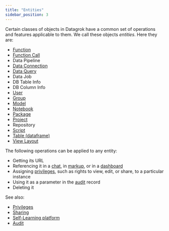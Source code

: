 ```yaml
---
title: "Entities"
sidebar_position: 3
---
```


Certain classes of objects in Datagrok have a common set of operations and features applicable to them. We call these
objects _entities_. Here they are:

* [Function](functions/functions.md)
* [Function Call](functions/function-call.md)
* Data Pipeline
* [Data Connection](../../access/access.md#data-connection)
* [Data Query](../../access/access.md#data-query)
* Data Job
* DB Table Info
* DB Column Info
* [User](../../govern/user.md)
* [Group](../../govern/group.md)
* [Model](../../learn/learn.md)
* [Notebook](../../compute/jupyter-notebook.md)
* [Package](../../develop/develop.md#packages)
* [Project](../../datagrok/concepts/project/project.md)
* Repository
* [Script](../../compute/scripting/scripting.mdx)
* [Table (dataframe)](table.md)
* [View Layout](../../visualize/view-layout.md)

The following operations can be applied to any entity:

* Getting its URL
* Referencing it in a [chat](../../collaborate/chat.md), in [markup](../navigation/markup.md), or in a [dashboard](../../visualize/dashboard.md)
* Assigning [privileges](../../govern/authorization.md), such as rights to view, edit, or share, to a particular instance
* Using it as a parameter in the [audit](../../govern/audit.md) record
* Deleting it

See also:

* [Privileges](../../govern/authorization.md)
* [Sharing](../../collaborate/sharing.md)
* [Self-Learning platform](../../govern/catalog/self-learning-platform.md)
* [Audit](../../govern/audit.md)
